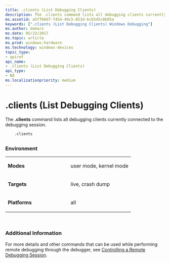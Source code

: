 ```yaml
---
title: .clients (List Debugging Clients)
description: The .clients command lists all debugging clients currently connected to the debugging session.
ms.assetid: a5f760d7-f454-49c5-853d-bcb545c0b05e
keywords: [".clients (List Debugging Clients) Windows Debugging"]
ms.author: domars
ms.date: 05/23/2017
ms.topic: article
ms.prod: windows-hardware
ms.technology: windows-devices
topic_type:
- apiref
api_name:
- .clients (List Debugging Clients)
api_type:
- NA
ms.localizationpriority: medium
---
```


# .clients (List Debugging Clients)


The **.clients** command lists all debugging clients currently connected to the debugging session.

```
    .clients 
```

## <span id="ddk_meta_list_debugging_clients_dbg"></span><span id="DDK_META_LIST_DEBUGGING_CLIENTS_DBG"></span>


### <span id="Environment"></span><span id="environment"></span><span id="ENVIRONMENT"></span>Environment

<table>
<colgroup>
<col width="50%" />
<col width="50%" />
</colgroup>
<tbody>
<tr class="odd">
<td align="left"><p><strong>Modes</strong></p></td>
<td align="left"><p>user mode, kernel mode</p></td>
</tr>
<tr class="even">
<td align="left"><p><strong>Targets</strong></p></td>
<td align="left"><p>live, crash dump</p></td>
</tr>
<tr class="odd">
<td align="left"><p><strong>Platforms</strong></p></td>
<td align="left"><p>all</p></td>
</tr>
</tbody>
</table>

 

### <span id="Additional_Information"></span><span id="additional_information"></span><span id="ADDITIONAL_INFORMATION"></span>Additional Information

For more details and other commands that can be used while performing remote debugging through the debugger, see [Controlling a Remote Debugging Session](controlling-a-remote-debugging-session.md).

 

 





